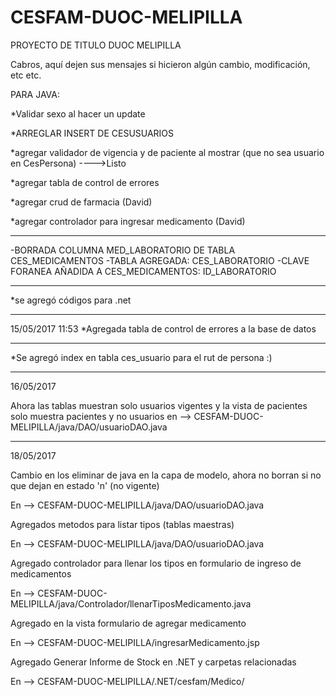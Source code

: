 # CESFAM-DUOC-MELIPILLA
PROYECTO DE TITULO DUOC MELIPILLA

Cabros, aquí dejen sus mensajes si hicieron algún cambio, modificación, etc etc.

PARA JAVA:

*Validar sexo al hacer un update

*ARREGLAR INSERT DE CESUSUARIOS

*agregar validador de vigencia y de paciente al mostrar (que no sea usuario en CesPersona) ---->Listo

*agregar tabla de control de errores

*agregar crud de farmacia (David)

*agregar controlador para ingresar medicamento (David)

----------------------------------------------

-BORRADA COLUMNA MED_LABORATORIO DE TABLA CES_MEDICAMENTOS
-TABLA AGREGADA: CES_LABORATORIO
-CLAVE FORANEA AÑADIDA A CES_MEDICAMENTOS: ID_LABORATORIO

----------------------------------------------

*se agregó códigos para .net

----------------------------------------------
15/05/2017 11:53
*Agregada tabla de control de errores a la base de datos

----------------------------------------------

*Se agregó index en tabla ces_usuario para el rut de persona :)

----------------------------------------------

16/05/2017

Ahora las tablas muestran solo usuarios vigentes y la vista de pacientes solo muestra pacientes y no usuarios en
--> CESFAM-DUOC-MELIPILLA/java/DAO/usuarioDAO.java

-----------------------------------------------

18/05/2017

Cambio en los eliminar de java en la capa de modelo, ahora no borran si no que dejan en estado 'n' (no vigente)

En --> CESFAM-DUOC-MELIPILLA/java/DAO/usuarioDAO.java

Agregados metodos para listar tipos (tablas maestras)

En --> CESFAM-DUOC-MELIPILLA/java/DAO/usuarioDAO.java

Agregado controlador para llenar los tipos en formulario de ingreso de medicamentos

En --> CESFAM-DUOC-MELIPILLA/java/Controlador/llenarTiposMedicamento.java

Agregado en la vista formulario de agregar medicamento 

En --> CESFAM-DUOC-MELIPILLA/ingresarMedicamento.jsp

Agregado Generar Informe de Stock en .NET y carpetas relacionadas

En --> CESFAM-DUOC-MELIPILLA/.NET/cesfam/Medico/
